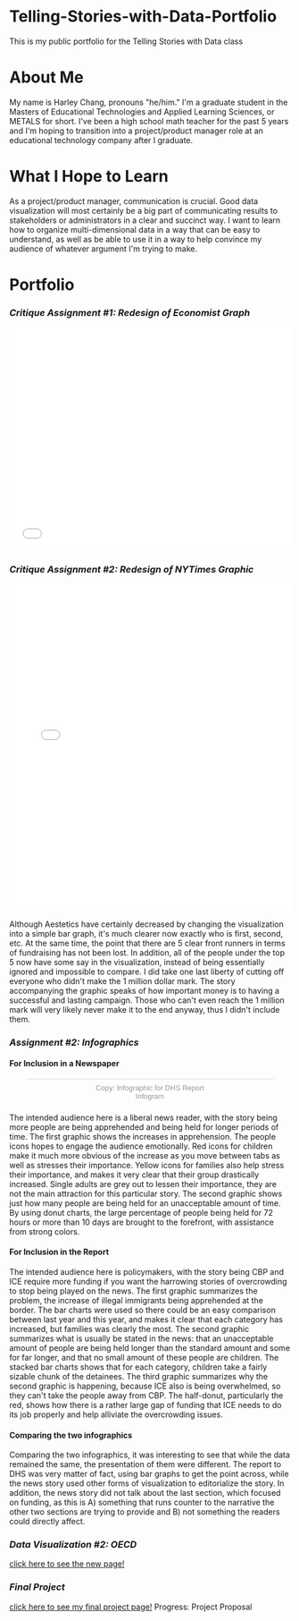 # Telling-Stories-with-Data-Portfolio
This is my public portfolio for the Telling Stories with Data class
# About Me
My name is Harley Chang, pronouns "he/him."  I'm a graduate student in the Masters of Educational Technologies and Applied Learning Sciences, or METALS for short.  I've been a high school math teacher for the past 5 years and I'm hoping to transition into a project/product manager role at an educational technology company after I graduate.
# What I Hope to Learn
As a project/product manager, communication is crucial.  Good data visualization will most certainly be a big part of communicating results to stakeholders or administrators in a clear and succinct way.  I want to learn how to organize multi-dimensional data in a way that can be easy to understand, as well as be able to use it in a way to help convince my audience of whatever argument I'm trying to make.
# Portfolio
### _Critique Assignment #1: Redesign of Economist Graph_

<iframe title="Average Number of Likes Per Facebook Post" aria-label="Column Chart" id="datawrapper-chart-UhfXq" src="//datawrapper.dwcdn.net/UhfXq/1/" scrolling="no" frameborder="0" style="width: 0; min-width: 100% !important; border: none;" height="400"></iframe><script type="text/javascript">!function(){"use strict";window.addEventListener("message",function(a){if(void 0!==a.data["datawrapper-height"])for(var e in a.data["datawrapper-height"]){var t=document.getElementById("datawrapper-chart-"+e)||document.querySelector("iframe[src*='"+e+"']");t&&(t.style.height=a.data["datawrapper-height"][e]+"px")}})}();</script>

### _Critique Assignment #2: Redesign of NYTimes Graphic_

<iframe title="In 2020 Democratic Fund-Raising, Five Candidates Stand Out" aria-label="Bar Chart" id="datawrapper-chart-jZJQn" src="//datawrapper.dwcdn.net/jZJQn/1/" scrolling="no" frameborder="0" style="width: 0; min-width: 100% !important; border: none;" height="585"></iframe><script type="text/javascript">!function(){"use strict";window.addEventListener("message",function(a){if(void 0!==a.data["datawrapper-height"])for(var e in a.data["datawrapper-height"]){var t=document.getElementById("datawrapper-chart-"+e)||document.querySelector("iframe[src*='"+e+"']");t&&(t.style.height=a.data["datawrapper-height"][e]+"px")}})}();</script>

Although Aestetics have certainly decreased by changing the visualization into a simple bar graph, it's much clearer now exactly who is first, second, etc.  At the same time, the point that there are 5 clear front runners in terms of fundraising has not been lost.  In addition, all of the people under the top 5 now have some say in the visualization, instead of being essentially ignored and impossible to compare.  I did take one last liberty of cutting off everyone who didn't make the 1 million dollar mark.  The story accompanying the graphic speaks of how important money is to having a successful and lasting campaign.  Those who can't even reach the 1 million mark will very likely never make it to the end anyway, thus I didn't include them.

### _Assignment #2: Infographics_

#### For Inclusion in a Newspaper
<div class="infogram-embed" data-id="2e8c5144-4adf-4526-8b69-0335a9bdc698" data-type="interactive" data-title="Copy: Infographic for DHS Report"></div><script>!function(e,t,s,i){var n="InfogramEmbeds",o=e.getElementsByTagName("script")[0],d=/^http:/.test(e.location)?"http:":"https:";if(/^\/{2}/.test(i)&&(i=d+i),window[n]&&window[n].initialized)window[n].process&&window[n].process();else if(!e.getElementById(s)){var r=e.createElement("script");r.async=1,r.id=s,r.src=i,o.parentNode.insertBefore(r,o)}}(document,0,"infogram-async","https://e.infogram.com/js/dist/embed-loader-min.js");</script><div style="padding:8px 0;font-family:Arial!important;font-size:13px!important;line-height:15px!important;text-align:center;border-top:1px solid #dadada;margin:0 30px"><a href="https://infogram.com/2e8c5144-4adf-4526-8b69-0335a9bdc698" style="color:#989898!important;text-decoration:none!important;" target="_blank">Copy: Infographic for DHS Report</a><br><a href="https://infogram.com" style="color:#989898!important;text-decoration:none!important;" target="_blank" rel="nofollow">Infogram</a></div>

The intended audience here is a liberal news reader, with the story being more people are being apprehended and being held for longer periods of time.  The first graphic shows the increases in apprehension.  The people icons hopes to engage the audience emotionally.  Red icons for children make it much more obvious of the increase as you move between tabs as well as stresses their importance.  Yellow icons for families also help stress their importance, and makes it very clear that their group drastically increased.  Single adults are grey out to lessen their importance, they are not the main attraction for this particular story.  The second graphic shows just how many people are being held for an unacceptable amount of time.  By using donut charts, the large percentage of people being held for 72 hours or more than 10 days are brought to the forefront, with assistance from strong colors.  

#### For Inclusion in the Report
<div class="infogram-embed" data-id="45f99a97-101c-4c1b-9289-809020936d69" data-type="interactive" data-title="Infographic for DHS Report"></div><script>!function(e,t,s,i){var n="InfogramEmbeds",o=e.getElementsByTagName("script")[0],d=/^http:/.test(e.location)?"http:":"https:";if(/^\/{2}/.test(i)&&(i=d+i),window[n]&&window[n].initialized)window[n].process&&window[n].process();else if(!e.getElementById(s)){var r=e.createElement("script");r.async=1,r.id=s,r.src=i,o.parentNode.insertBefore(r,o)}}(document,0,"infogram-async","https://e.infogram.com/js/dist/embed-loader-min.js");</script>

The intended audience here is policymakers, with the story being CBP and ICE require more funding if you want the harrowing stories of overcrowding to stop being played on the news.  The first graphic summarizes the problem, the increase of illegal immigrants being apprehended at the border.  The bar charts were used so there could be an easy comparison between last year and this year, and makes it clear that each category has increased, but families was clearly the most.  The second graphic summarizes what is usually be stated in the news: that an unacceptable amount of people are being held longer than the standard amount and some for far longer, and that no small amount of these people are children.  The stacked bar charts shows that for each category, children take a fairly sizable chunk of the detainees.  The third graphic summarizes why the second graphic is happening, because ICE also is being overwhelmed, so they can't take the people away from CBP.  The half-donut, particularly the red, shows how there is a rather large gap of funding that ICE needs to do its job properly and help alliviate the overcrowding issues.

#### Comparing the two infographics
Comparing the two infographics, it was interesting to see that while the data remained the same, the presentation of them were different.  The report to DHS was very matter of fact, using bar graphs to get the point across, while the news story used other forms of visualization to editorialize the story.  In addition, the news story did not talk about the last section, which focused on funding, as this is A) something that runs counter to the narrative the other two sections are trying to provide and B) not something the readers could directly affect.

### _Data Visualization #2: OECD_

[click here to see the new page!](/dataviz2.md)

### _Final Project_

[click here to see my final project page!](/dataviz2.md)
Progress: Project Proposal
